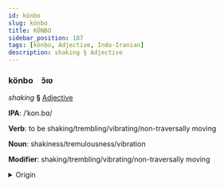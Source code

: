 ```yaml
---
id: könbo
slug: könbo
title: KÖNBO
sidebar_position: 187
tags: [könbo, Adjective, Indo-Iranian]
description: shaking § Adjective
---
```


### könbo&emsp;<span kind="abugida">ɔ̃ıʋ</span>

*shaking* **§** [Adjective](../../tags/Adjective)

**IPA**: /ˈkon.bɑ/

**Verb**: to be shaking/trembling/vibrating/non-traversally moving

**Noun**: shakiness/tremulousness/vibration

**Modifier**: shaking/trembling/vibrating/non-traversally moving

<details>
    <summary>Origin</summary>
    Assamese কঁপা kõpa /kɔ̃pa/<br/>
    <em>Indo-Iranian Language Family</em>
</details>